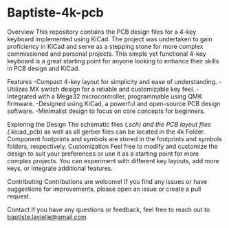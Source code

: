 # Baptiste-4k-pcb
Overview
This repository contains the PCB design files for a 4-key keyboard implemented using KiCad. The project was undertaken to gain proficiency in KiCad and serve as a stepping stone for more complex commissioned and personal projects. This simple yet functional 4-key keyboard is a great starting point for anyone looking to enhance their skills in PCB design and KiCad.


Features
-Compact 4-key layout for simplicity and ease of understanding.
-Utilizes MX switch design for a reliable and customizable key feel.
-Integrated with a Mega32 microcontroller, programmable using QMK firmware.
-Designed using KiCad, a powerful and open-source PCB design software.
-Minimalist design to focus on core concepts for beginners.

Exploring the Design
The schematic files (*.sch) and the PCB layout files (*.kicad_pcb) as well as all gerber files can be located in the 4k Folder.
Component footprints and symbols are stored in the footprints and symbols folders, respectively.
Customization
Feel free to modify and customize the design to suit your preferences or use it as a starting point for more complex projects. You can experiment with different key layouts, add more keys, or integrate additional features.

Contributing
Contributions are welcome! If you find any issues or have suggestions for improvements, please open an issue or create a pull request.

Contact
If you have any questions or feedback, feel free to reach out to baptiste.lavielle@gmail.com
